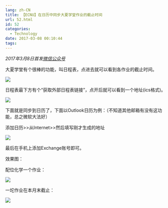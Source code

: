 ```yaml
---
lang: zh-CN
title: 【ECNU】在日历中同步大夏学堂作业的截止时间
url: 52.html
id: 52
categories:
  - Technology
date: 2017-03-08 00:10:44
tags:
---
```


_2017年3月8日首发[微信公众号](https://mp.weixin.qq.com/s?__biz=MzIyMjA1MDA4MQ==&mid=2455134383&idx=1&sn=824770417cb7381aff49ba081b1a1eea&chksm=ff91a2e1c8e62bf784b367faee54b2f98741e51cf17497ac8348b32a60ce3575ce095013affb#rd)_

大夏学堂有个很棒的功能，叫日程表，点进去就可以看到各作业的截止时间。
<!--more-->

![](https://pic.njzjz.win/1NqJekNBYorEDvHOgnWK9N1CFxaGju3ts)

日程表最下方有个“获取外部日程表链接”，点开后就可以看到一个地址(ics格式)。

![](https://pic.njzjz.win/19bEe1BJ1vLoqfFL8y6mP1GomrYJKmYlM)

下面就是同步到日历了，下面以Outlook日历为例：（不知道其他邮箱有没有这功能，总之微软大法好）

添加日历>>从Internet>>然后填写刚才生成的地址

![](https://pic.njzjz.win/1lcPnNX5SARYTfubQBiqh0r8CmSoVpTw_)

最后在手机上添加Exchange账号即可。

效果图：

配位化学一个作业：

![](https://pic.njzjz.win/1LirDsNYmdnY-z92rcwxpGXwhJs09sgpX)

一坨作业在本月末截止：

![](https://pic.njzjz.win/1Hcikf-jl-IaygkKzIxKNl6mThx349gtC)
